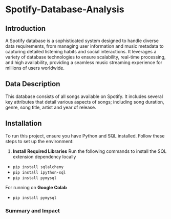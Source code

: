 # **Spotify-Database-Analysis**

## Introduction
A Spotify database is a sophisticated system designed to handle diverse data requirements, from managing user information and music metadata to capturing detailed listening habits and social interactions. It leverages a variety of database technologies to ensure scalability, real-time processing, and high availability, providing a seamless music streaming experience for millions of users worldwide.

## Data Description
This database consists of all songs available on Spotify. It includes several key attributes that detail various aspects of songs; including song duration, genre, song title, artist and year of release. 

## Installation
To run this project, ensure you have Python and SQL installed. Follow these steps to set up the environment:

1. **Install Required Libraries**
Run the following commands to install the SQL extension dependency locally
 - `pip install sqlalchemy`
 - `pip install ipython-sql`
 - `pip install pymysql`

For running on **Google Colab**
- `pip install pymysql`

### **Summary and Impact**